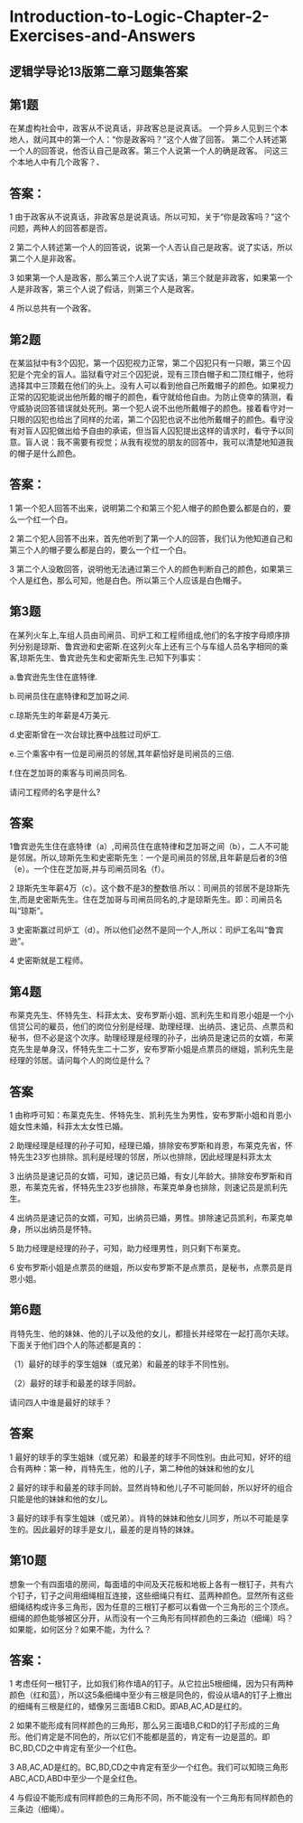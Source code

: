 # Introduction-to-Logic-Chapter-2-Exercises-and-Answers
## 逻辑学导论13版第二章习题集答案

## 第1题

  在某虚构社会中，政客从不说真话，非政客总是说真话。
一个异乡人见到三个本地人，就问其中的第一个人：“你是政客吗？”这个人做了回答。
第二个人转述第一个人的回答说，他否认自己是政客。第三个人说第一个人的确是政客。
问这三个本地人中有几个政客？、

## 答案：

1 由于政客从不说真话，非政客总是说真话。所以可知，关于“你是政客吗？”这个问题，两种人的回答都是否。

2 第二个人转述第一个人的回答说，说第一个人否认自己是政客。说了实话，所以第二个人是非政客。

3 如果第一个人是政客，那么第三个人说了实话，第三个就是非政客，如果第一个人是非政客，第三个人说了假话，则第三个人是政客。

4 所以总共有一个政客。

## 第2题

  在某监狱中有3个囚犯，第一个囚犯视力正常，第二个囚犯只有一只眼，第三个囚犯是个完全的盲人。监狱看守对三个囚犯说，现有三顶白帽子和二顶红帽子，他将选择其中三顶戴在他们的头上。没有人可以看到他自己所戴帽子的颜色。如果视力正常的囚犯能说出他所戴的帽子的颜色，看守就给他自由。为防止侥幸的猜测，看守威胁说回答错误就处死刑。第一个犯人说不出他所戴帽子的颜色。接着看守对一只眼的囚犯也给出了同样的允诺，第二个囚犯也说不出他所戴帽子的颜色。看守没有对盲人囚犯做出给予自由的承诺，但当盲人囚犯提出这样的请求时，看守予以同意。盲人说：我不需要有视觉；从我有视觉的朋友的回答中，我可以清楚地知道我的帽子是什么颜色。
## 答案：

1 第一个犯人回答不出来，说明第二个和第三个犯人帽子的颜色要么都是白的，要么一个红一个白。

2 第二个犯人回答不出来，首先他听到了第一个人的回答，我们认为他知道自己和第三个人的帽子要么都是白的，要么一个红一个白。

3 第二个人没敢回答，说明他无法通过第三个人的颜色判断自己的颜色，如果第三个人是红色，那么可知，他是白色。所以第三个人应该是白色帽子。

## 第3题

  在某列火车上,车组人员由司闸员、司炉工和工程师组成,他们的名字按字母顺序排列分别是琼斯、鲁宾逊和史密斯.在这列火车上还有三个与车组人员名字相同的乘客,琼斯先生、鲁宾逊先生和史密斯先生.已知下列事实：

a.鲁宾逊先生住在底特律.

b.司闸员住在底特律和芝加哥之间.

c.琼斯先生的年薪是4万美元.

d.史密斯曾在一次台球比赛中战胜过司炉工.

e.三个乘客中有一位是司闸员的邻居,其年薪恰好是司闸员的三倍.

f.住在芝加哥的乘客与司闸员同名.

请问工程师的名字是什么?

## 答案

1鲁宾逊先生住在底特律（a）,司闸员住在底特律和芝加哥之间（b），二人不可能是邻居。所以,琼斯先生和史密斯先生：一个是司闸员的邻居,且年薪是后者的3倍（e）。一个住在芝加哥,并与司闸员同名（f）。

2 琼斯先生年薪4万（c）。这个数不是3的整数倍.所以：司闸员的邻居不是琼斯先生,而是史密斯先生。住在芝加哥与司闸员同名的,才是琼斯先生。即：司闸员名叫“琼斯”。

3 史密斯赢过司炉工（d）。所以他们必然不是同一个人,所以：司炉工名叫“鲁宾逊”。

4 史密斯就是工程师。

## 第4题

  布莱克先生、怀特先生、科菲太太、安布罗斯小姐、凯利先生和肖恩小姐是一个小信贷公司的雇员，他们的岗位分别是经理、助理经理、出纳员、速记员、点票员和秘书，但不必是这个次序。助理经理是经理的孙子，出纳员是速记员的女婿，布莱克先生是单身汉，怀特先生二十二岁，安布罗斯小姐是点票员的继姐，凯利先生是经理的邻居。请问每个人的岗位是什么？

## 答案

1 由称呼可知：布莱克先生、怀特先生、凯利先生为男性，安布罗斯小姐和肖恩小姐女性未婚，科菲太太女性已婚。

2 助理经理是经理的孙子可知，经理已婚，排除安布罗斯和肖恩，布莱克先省，怀特先生23岁也排除。凯利是经理的邻居，所以也排除，因此经理是科菲太太

3 出纳员是速记员的女婿，可知，速记员已婚，有女儿年龄大。排除安布罗斯和肖恩，布莱克先省，怀特先生23岁也排除，布莱克单身也排除，则速记员是凯利先生。

4 出纳员是速记员的女婿，可知，出纳员已婚，男性。排除速记员凯利，布莱克单身，所以出纳员是怀特。

5 助力经理是经理的孙子，可知，助力经理男性，则只剩下布莱克。

6 安布罗斯小姐是点票员的继姐，所以安布罗斯不是点票员，是秘书，点票员是肖恩小姐。

## 第6题

  肖特先生、他的妹妹、他的儿子以及他的女儿，都擅长并经常在一起打高尔夫球。下面关于他们四个人的陈述都是真的：
  
  （1）最好的球手的孪生姐妹（或兄弟）和最差的球手不同性别。
  
  （2）最好的球手和最差的球手同龄。
  
  请问四人中谁是最好的球手？
  
## 答案

1 最好的球手的孪生姐妹（或兄弟）和最差的球手不同性别。由此可知，好坏的组合有两种：第一种，肖特先生，他的儿子，第二种他的妹妹和他的女儿

2 最好的球手和最差的球手同龄。显然肖特和他儿子不可能同龄，所以好坏的组合只能是他的妹妹和他的女儿。

3 最好的球手有孪生姐妹（或兄弟）。肖特的妹妹和他女儿同岁，所以不可能是孪生的。因此最好的球手是女儿，最差的是肖特的妹妹。

## 第10题

想象一个有四面墙的房间，每面墙的中间及天花板和地板上各有一根钉子，共有六个钉子，钉子之间用细绳相互连接，这些细绳只有红、蓝两种颜色。显然所有这些细绳结构成许多三角形，因为任意的三根钉子都可以看做一个三角形的三个顶点。
细绳的颜色能够被区分开，从而没有一个三角形有同样颜色的三条边（细绳）吗？如果能，如何区分？如果不能，为什么？

## 答案：

1 考虑任何一根钉子，比如我们称作墙A的钉子。从它拉出5根细绳，因为只有两种颜色（红和蓝），所以这5条细绳中至少有三根是同色的，假设从墙A的钉子上撤出的细绳有三根是红的，蜡像另三面墙B.C和D。即AB,AC,AD是红的。

2  如果不能形成有同样颜色的三角形，那么另三面墙B,C和D的钉子形成的三角形。他们肯定是不同色的，所以它们不能都是蓝的，肯定有一边是蓝的。即BC,BD,CD之中肯定有至少一个红色。

3 AB,AC,AD是红的。BC,BD,CD之中肯定有至少一个红色。我们可以知晓三角形ABC,ACD,ABD中至少一个是全红色。

4 与假设不能形成有同样颜色的三角形不同，所不能没有一个三角形有同样颜色的三条边（细绳）。

